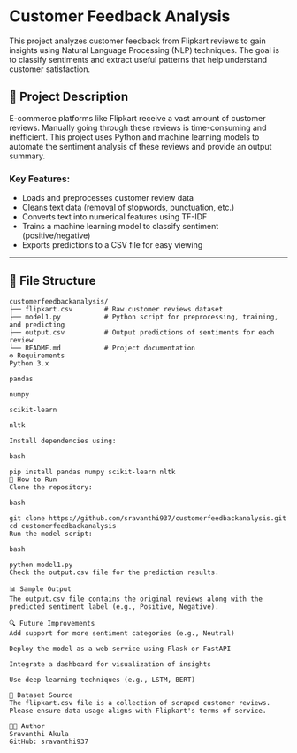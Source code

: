 # Customer Feedback Analysis

This project analyzes customer feedback from Flipkart reviews to gain insights using Natural Language Processing (NLP) techniques. The goal is to classify sentiments and extract useful patterns that help understand customer satisfaction.

## 📝 Project Description

E-commerce platforms like Flipkart receive a vast amount of customer reviews. Manually going through these reviews is time-consuming and inefficient. This project uses Python and machine learning models to automate the sentiment analysis of these reviews and provide an output summary.

### Key Features:
- Loads and preprocesses customer review data
- Cleans text data (removal of stopwords, punctuation, etc.)
- Converts text into numerical features using TF-IDF
- Trains a machine learning model to classify sentiment (positive/negative)
- Exports predictions to a CSV file for easy viewing

---

## 📁 File Structure

```plaintext
customerfeedbackanalysis/
├── flipkart.csv        # Raw customer reviews dataset
├── model1.py           # Python script for preprocessing, training, and predicting
├── output.csv          # Output predictions of sentiments for each review
└── README.md           # Project documentation
⚙️ Requirements
Python 3.x

pandas

numpy

scikit-learn

nltk

Install dependencies using:

bash

pip install pandas numpy scikit-learn nltk
🚀 How to Run
Clone the repository:

bash

git clone https://github.com/sravanthi937/customerfeedbackanalysis.git
cd customerfeedbackanalysis
Run the model script:

bash

python model1.py
Check the output.csv file for the prediction results.

📊 Sample Output
The output.csv file contains the original reviews along with the predicted sentiment label (e.g., Positive, Negative).

🔍 Future Improvements
Add support for more sentiment categories (e.g., Neutral)

Deploy the model as a web service using Flask or FastAPI

Integrate a dashboard for visualization of insights

Use deep learning techniques (e.g., LSTM, BERT)

📌 Dataset Source
The flipkart.csv file is a collection of scraped customer reviews. Please ensure data usage aligns with Flipkart's terms of service.

👩‍💻 Author
Sravanthi Akula
GitHub: sravanthi937
